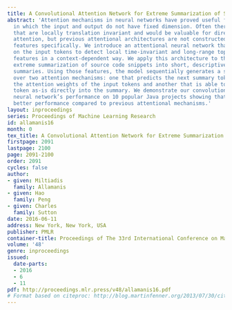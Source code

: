 ```yaml
---
title: A Convolutional Attention Network for Extreme Summarization of Source Code
abstract: 'Attention mechanisms in neural networks have proved useful for problems
  in which the input and output do not have fixed dimension. Often there exist features
  that are locally translation invariant and would be valuable for directing the model’s
  attention, but previous attentional architectures are not constructed to learn such
  features specifically. We introduce an attentional neural network that employs convolution
  on the input tokens to detect local time-invariant and long-range topical attention
  features in a context-dependent way. We apply this architecture to the problem of
  extreme summarization of source code snippets into short, descriptive function name-like
  summaries. Using those features, the model sequentially generates a summary by marginalizing
  over two attention mechanisms: one that predicts the next summary token based on
  the attention weights of the input tokens and another that is able to copy a code
  token as-is directly into the summary. We demonstrate our convolutional attention
  neural network’s performance on 10 popular Java projects showing that it achieves
  better performance compared to previous attentional mechanisms.'
layout: inproceedings
series: Proceedings of Machine Learning Research
id: allamanis16
month: 0
tex_title: A Convolutional Attention Network for Extreme Summarization of Source Code
firstpage: 2091
lastpage: 2100
page: 2091-2100
order: 2091
cycles: false
author:
- given: Miltiadis
  family: Allamanis
- given: Hao
  family: Peng
- given: Charles
  family: Sutton
date: 2016-06-11
address: New York, New York, USA
publisher: PMLR
container-title: Proceedings of The 33rd International Conference on Machine Learning
volume: '48'
genre: inproceedings
issued:
  date-parts:
  - 2016
  - 6
  - 11
pdf: http://proceedings.mlr.press/v48/allamanis16.pdf
# Format based on citeproc: http://blog.martinfenner.org/2013/07/30/citeproc-yaml-for-bibliographies/
---
```

